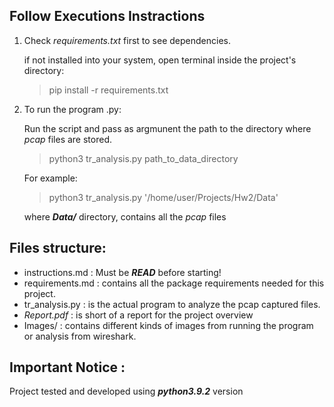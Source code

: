 ## Follow Executions Instractions

1. Check *requirements.txt* first to see dependencies.

    if not installed into your system,  open terminal inside the project's directory:
    >  pip install -r requirements.txt

2. To run the program .py:

    Run the script and pass as argmunent the path to the directory where *pcap* files are stored.

    > python3 tr_analysis.py path_to_data_directory

    For example:

    > python3 tr_analysis.py '/home/user/Projects/Hw2/Data'

    where ***Data/*** directory, contains all the *pcap* files


## Files structure:
- instructions.md : Must be ***READ*** before starting!
- requirements.md : contains all the package requirements needed for this project.
- tr_analysis.py : is the actual program to analyze the pcap captured files.
- *Report.pdf* : is short of a report for the project overview
- Images/ : contains different kinds of images from running the program  or analysis from wireshark.

## Important Notice :
Project tested and developed using ***python3.9.2*** version
